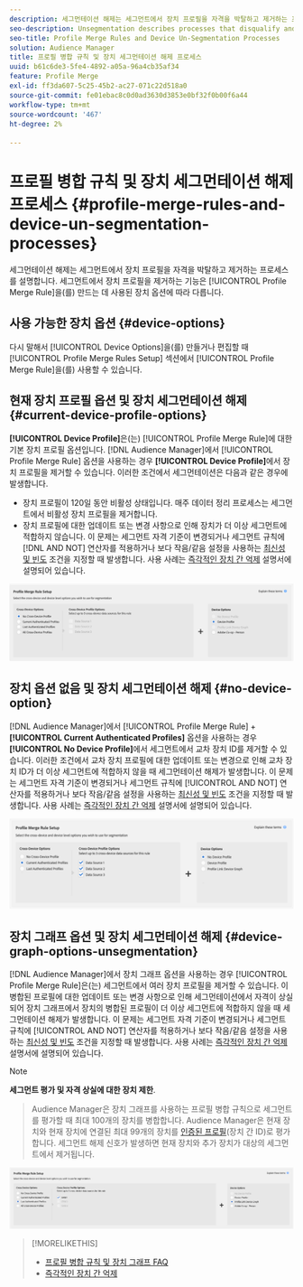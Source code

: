 ```yaml
---
description: 세그먼테이션 해제는 세그먼트에서 장치 프로필을 자격을 박탈하고 제거하는 프로세스를 설명합니다. 세그먼트에서 장치 프로필을 제거하는 기능은 프로필 병합 규칙을 만드는 데 사용된 장치 옵션에 따라 다릅니다.
seo-description: Unsegmentation describes processes that disqualify and remove device profiles from segments. Your ability to remove a device profile from a segment depends on the device option used to create a Profile Merge Rule.
seo-title: Profile Merge Rules and Device Un-Segmentation Processes
solution: Audience Manager
title: 프로필 병합 규칙 및 장치 세그먼테이션 해제 프로세스
uuid: b61c6de3-5fe4-4892-a05a-96a4cb35af34
feature: Profile Merge
exl-id: ff3da607-5c25-45b2-ac27-071c22d518a0
source-git-commit: fe01ebac8c0d0ad3630d3853e0bf32f0b00f6a44
workflow-type: tm+mt
source-wordcount: '467'
ht-degree: 2%

---
```


# 프로필 병합 규칙 및 장치 세그먼테이션 해제 프로세스 {#profile-merge-rules-and-device-un-segmentation-processes}

세그먼테이션 해제는 세그먼트에서 장치 프로필을 자격을 박탈하고 제거하는 프로세스를 설명합니다. 세그먼트에서 장치 프로필을 제거하는 기능은 [!UICONTROL Profile Merge Rule]을(를) 만드는 데 사용된 장치 옵션에 따라 다릅니다.

## 사용 가능한 장치 옵션 {#device-options}

다시 말해서 [!UICONTROL Device Options]을(를) 만들거나 편집할 때 [!UICONTROL Profile Merge Rules Setup] 섹션에서 [!UICONTROL Profile Merge Rule]을(를) 사용할 수 있습니다.

## 현재 장치 프로필 옵션 및 장치 세그먼테이션 해제 {#current-device-profile-options}

**[!UICONTROL Device Profile]**&#x200B;은(는) [!UICONTROL Profile Merge Rule]에 대한 기본 장치 프로필 옵션입니다. [!DNL Audience Manager]에서 [!UICONTROL Profile Merge Rule] 옵션을 사용하는 경우 **[!UICONTROL Device Profile]**&#x200B;에서 장치 프로필을 제거할 수 있습니다. 이러한 조건에서 세그먼테이션은 다음과 같은 경우에 발생합니다.

* 장치 프로필이 120일 동안 비활성 상태입니다. 매주 데이터 정리 프로세스는 세그먼트에서 비활성 장치 프로필을 제거합니다.
* 장치 프로필에 대한 업데이트 또는 변경 사항으로 인해 장치가 더 이상 세그먼트에 적합하지 않습니다. 이 문제는 세그먼트 자격 기준이 변경되거나 세그먼트 규칙에 [!DNL AND NOT] 연산자를 적용하거나 보다 작음/같음 설정을 사용하는 [최신성 및 빈도](../segments/recency-and-frequency.md) 조건을 지정할 때 발생합니다. 사용 사례는 [즉각적인 장치 간 억제](instant-cross-device-suppression.md) 설명서에 설명되어 있습니다.

![장치 전용](assets/device-only.png)

## 장치 옵션 없음 및 장치 세그먼테이션 해제 {#no-device-option}

[!DNL Audience Manager]에서 [!UICONTROL Profile Merge Rule] + **[!UICONTROL Current Authenticated Profiles]** 옵션을 사용하는 경우 **[!UICONTROL No Device Profile]**&#x200B;에서 세그먼트에서 교차 장치 ID를 제거할 수 있습니다. 이러한 조건에서 교차 장치 프로필에 대한 업데이트 또는 변경으로 인해 교차 장치 ID가 더 이상 세그먼트에 적합하지 않을 때 세그먼테이션 해제가 발생합니다. 이 문제는 세그먼트 자격 기준이 변경되거나 세그먼트 규칙에 [!UICONTROL AND NOT] 연산자를 적용하거나 보다 작음/같음 설정을 사용하는 [최신성 및 빈도](../segments/recency-and-frequency.md) 조건을 지정할 때 발생합니다. 사용 사례는 [즉각적인 장치 간 억제](instant-cross-device-suppression.md) 설명서에 설명되어 있습니다.

![](assets/current-no-device.png)

## 장치 그래프 옵션 및 장치 세그먼테이션 해제 {#device-graph-options-unsegmentation}

[!DNL Audience Manager]에서 장치 그래프 옵션을 사용하는 경우 [!UICONTROL Profile Merge Rule]은(는) 세그먼트에서 여러 장치 프로필을 제거할 수 있습니다. 이 병합된 프로필에 대한 업데이트 또는 변경 사항으로 인해 세그먼테이션에서 자격이 상실되어 장치 그래프에서 장치의 병합된 프로필이 더 이상 세그먼트에 적합하지 않을 때 세그먼테이션 해제가 발생합니다. 이 문제는 세그먼트 자격 기준이 변경되거나 세그먼트 규칙에 [!UICONTROL AND NOT] 연산자를 적용하거나 보다 작음/같음 설정을 사용하는 [최신성 및 빈도](../segments/recency-and-frequency.md) 조건을 지정할 때 발생합니다. 사용 사례는 [즉각적인 장치 간 억제](instant-cross-device-suppression.md) 설명서에 설명되어 있습니다.

>[!NOTE]
>
>**세그먼트 평가 및 자격 상실에 대한 장치 제한**.
>>Audience Manager은 장치 그래프를 사용하는 프로필 병합 규칙으로 세그먼트를 평가할 때 최대 100개의 장치를 병합합니다. Audience Manager은 현재 장치와 현재 장치에 연결된 최대 99개의 장치를 [인증된 프로필](../../reference/visitor-authentication-states.md)(장치 간 ID)로 평가합니다. 세그먼트 해제 신호가 발생하면 현재 장치와 추가 장치가 대상의 세그먼트에서 제거됩니다.

![](assets/last-device-graph.png)

>[!MORELIKETHIS]
>
>* [프로필 병합 규칙 및 장치 그래프 FAQ](../../faq/faq-profile-merge.md)
>* [즉각적인 장치 간 억제](instant-cross-device-suppression.md)
